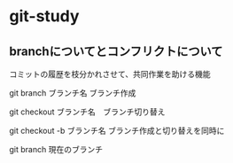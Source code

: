 # git-study
## branchについてとコンフリクトについて
コミットの履歴を枝分かれさせて、共同作業を助ける機能

git branch ブランチ名 ブランチ作成

git checkout ブランチ名　ブランチ切り替え

git checkout -b ブランチ名 ブランチ作成と切り替えを同時に

git branch 現在のブランチ
